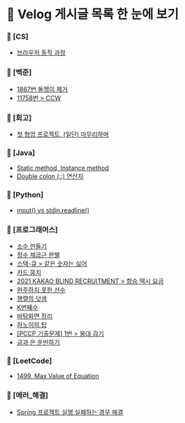# 📌 Velog 게시글 목록 한 눈에 보기
### 📁 [CS]
- [브라우저 동작 과정](./[CS]/[CS]_브라우저_동작_과정.md)  
### 📁 [백준]
- [1867번 돌멩이 제거](./[백준]/[백준]_1867번_돌멩이_제거.md)  
- [11758번 > CCW](./[백준]/[백준]_11758번_>_CCW.md)  
### 📁 [회고]
- [첫 협업 프로젝트, (일단) 마무리하며](./[회고]/[회고]_첫_협업_프로젝트,_(일단)_마무리하며.md)  
### 📁 [Java]
- [Static method, Instance method](./[Java]/[Java]_Static_method,_Instance_method.md)  
- [Double colon (::) 연산자](./[Java]/[Java]_Double_colon_(::)_연산자.md)  
### 📁 [Python]
- [input() vs stdin.readline()](./[Python]/[Python]_input()_vs_stdin.readline().md)  
### 📁 [프로그래머스]
- [소수 만들기](./[프로그래머스]/[프로그래머스]_소수_만들기.md)  
- [정수 제곱근 판별](./[프로그래머스]/[프로그래머스]_정수_제곱근_판별.md)  
- [스택-큐 > 같은 숫자는 싫어](./[프로그래머스]/[프로그래머스]_스택-큐_>_같은_숫자는_싫어.md)  
- [카드 뭉치](./[프로그래머스]/[프로그래머스]_카드_뭉치.md)  
- [2021 KAKAO BLIND RECRUITMENT > 합승 택시 요금](./[프로그래머스]/[프로그래머스]_2021_KAKAO_BLIND_RECRUITMENT_>_합승_택시_요금.md)  
- [완주하지 못한 선수](./[프로그래머스]/[프로그래머스]_완주하지_못한_선수.md)  
- [행렬의 덧셈](./[프로그래머스]/[프로그래머스]_행렬의_덧셈.md)  
- [K번째수](./[프로그래머스]/[프로그래머스]_K번째수.md)  
- [바탕화면 정리](./[프로그래머스]/[프로그래머스]_바탕화면_정리.md)  
- [하노이의 탑](./[프로그래머스]/[프로그래머스]_하노이의_탑.md)  
- [[PCCP 기출문제] 1번 > 붕대 감기](./[프로그래머스]/[프로그래머스]_[PCCP_기출문제]_1번_>_붕대_감기.md)  
- [금과 은 운반하기](./[프로그래머스]/[프로그래머스]_금과_은_운반하기.md)  
### 📁 [LeetCode]
- [1499. Max Value of Equation](./[LeetCode]/[LeetCode]_1499._Max_Value_of_Equation.md)  
### 📁 [에러_해결]
- [Spring 프로젝트 실행 실패하는 경우 해결](./[에러_해결]/[에러_해결]_Spring_프로젝트_실행_실패하는_경우_해결.md)  
